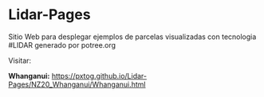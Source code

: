 # Lidar-Pages

Sitio Web para desplegar ejemplos de parcelas visualizadas con tecnologia #LIDAR generado por potree.org 

Visitar: 

**Whanganui:** https://pxtog.github.io/Lidar-Pages/NZ20_Whanganui/Whanganui.html 
